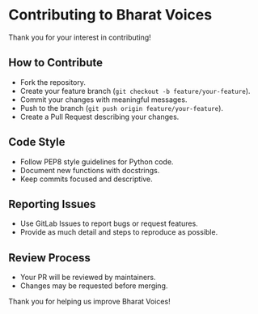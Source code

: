 # Contributing to Bharat Voices

Thank you for your interest in contributing!

## How to Contribute

- Fork the repository.
- Create your feature branch (`git checkout -b feature/your-feature`).
- Commit your changes with meaningful messages.
- Push to the branch (`git push origin feature/your-feature`).
- Create a Pull Request describing your changes.

## Code Style

- Follow PEP8 style guidelines for Python code.
- Document new functions with docstrings.
- Keep commits focused and descriptive.

## Reporting Issues

- Use GitLab Issues to report bugs or request features.
- Provide as much detail and steps to reproduce as possible.

## Review Process

- Your PR will be reviewed by maintainers.
- Changes may be requested before merging.

Thank you for helping us improve Bharat Voices!
